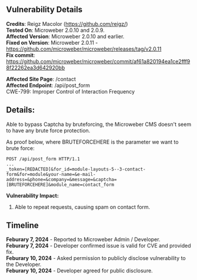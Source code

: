 ## Vulnerability Details

**Credits**: Reigz Macolor (https://github.com/reigz/)<br/>
**Tested On**: Microweber 2.0.10 and 2.0.9.<br/>
**Affected Version**: Microweber 2.0.10  and earlier.<br/>
**Fixed on Version**: Microweber 2.0.11 - https://github.com/microweber/microweber/releases/tag/v2.0.11<br/>
**Fix commit**: [https://github.com/microweber/microweber/commit/af61a820194ea1ce2fff98f22262ea3d642920bb ](https://github.com/microweber/microweber/commit/5ce8ba440e193942e17dc1d7e5bdd01bb80123e6)

**Affected Site Page**: /contact<br/>
**Affected Endpoint**: /api/post_form<br/>
CWE-799: Improper Control of Interaction Frequency
## **Details:**
Able to bypass Captcha by bruteforcing, the Microweber CMS doesn't seem to have any brute force protection.

As proof below, where BRUTEFORCEHERE is the parameter we want to brute force:
~~~http
POST /api/post_form HTTP/1.1
...
_token=[REDACTED]&for_id=module-layouts-5--3-contact-form&for=module&your-name=&e-mail-address=&phone=&company=&message=&captcha=[BRUTEFORCEHERE]&module_name=contact_form
~~~

**Vulnerability Impact:**
1. Able to repeat requests, causing spam on contact form.

## **Timeline**

**Feburary 7, 2024** - Reported to Microweber Admin / Developer.<br/>
**Feburary 7, 2024** - Developer confirmed issue is valid for CVE and provided fix.<br/>
**Feburary 10, 2024** - Asked permission to publicly disclose vulnerability to the Developer.<br/>
**Feburary 10, 2024** - Developer agreed for public disclosure.

